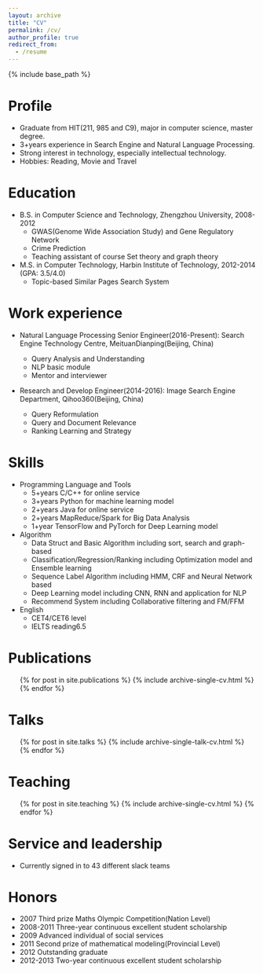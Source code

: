```yaml
---
layout: archive
title: "CV"
permalink: /cv/
author_profile: true
redirect_from:
  - /resume
---
```


{% include base_path %}

Profile
======
* Graduate from HIT(211, 985 and C9), major in computer science, master degree.
* 3+years experience in Search Engine and Natural Language Processing.
* Strong interest in technology, especially intellectual technology.
* Hobbies: Reading, Movie and Travel

Education
======
* B.S. in Computer Science and Technology, Zhengzhou University, 2008-2012
  * GWAS(Genome Wide Association Study) and Gene Regulatory Network
  * Crime Prediction
  * Teaching assistant of course Set theory and graph theory
* M.S. in Computer Technology, Harbin Institute of Technology, 2012-2014 (GPA: 3.5/4.0)
  * Topic-based Similar Pages Search System

Work experience
======
* Natural Language Processing Senior Engineer(2016-Present): Search Engine Technology Centre, MeituanDianping(Beijing, China)
  * Query Analysis and Understanding
  * NLP basic module
  * Mentor and interviewer

* Research and Develop Engineer(2014-2016): Image Search Engine Department, Qihoo360(Beijing, China)
  * Query Reformulation
  * Query and Document Relevance
  * Ranking Learning and Strategy
  
Skills
======
* Programming Language and Tools
  * 5+years C/C++ for online service
  * 3+years Python for machine learning model
  * 2+years Java for online service
  * 2+years MapReduce/Spark for Big Data Analysis
  * 1+year TensorFlow and PyTorch for Deep Learning model
* Algorithm
  * Data Struct and Basic Algorithm including sort, search and graph-based
  * Classification/Regression/Ranking including Optimization model and Ensemble learning
  * Sequence Label Algorithm including HMM, CRF and Neural Network based
  * Deep Learning model including CNN, RNN and application for NLP
  * Recommend System including Collaborative filtering and FM/FFM
* English
  * CET4/CET6 level
  * IELTS reading6.5

Publications
======
  <ul>{% for post in site.publications %}
    {% include archive-single-cv.html %}
  {% endfor %}</ul>
  
Talks
======
  <ul>{% for post in site.talks %}
    {% include archive-single-talk-cv.html %}
  {% endfor %}</ul>
  
Teaching
======
  <ul>{% for post in site.teaching %}
    {% include archive-single-cv.html %}
  {% endfor %}</ul>
  
Service and leadership
======
* Currently signed in to 43 different slack teams

Honors
======
* 2007 Third prize Maths Olympic Competition(Nation Level)
* 2008-2011 Three-year continuous excellent student scholarship
* 2009 Advanced individual of social services
* 2011 Second prize of mathematical modeling(Provincial Level)
* 2012 Outstanding graduate
* 2012-2013 Two-year continuous excellent student scholarship
